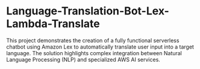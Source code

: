 # Language-Translation-Bot-Lex-Lambda-Translate
This project demonstrates the creation of a fully functional serverless chatbot using Amazon Lex to automatically translate user input into a target language. The solution highlights complex integration between Natural Language Processing (NLP) and specialized AWS AI services.
